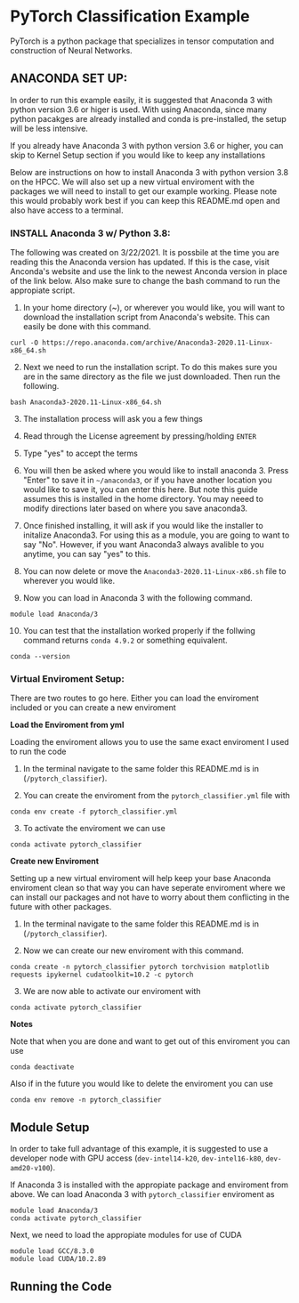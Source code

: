 # PyTorch Classification Example

PyTorch is a python package that specializes in tensor computation and
construction of Neural Networks.

## ANACONDA SET UP:

In order to run this example easily, it is suggested that Anaconda 3 with python 
version 3.6 or higer is used. With using Anaconda, since many python pacakges
are already installed and conda is pre-installed, the setup will be less intensive.

If you already have Anaconda 3 with python version 3.6 or higher, you can skip
to Kernel Setup section if you would like to keep any installations

Below are instructions on how to install Anaconda 3 with python version 3.8 on
the HPCC. We will also set up a new virtual enviroment with the packages we 
will need to install to get our example working. Please note this would probably
work best if you can keep this README.md open and also have access to a terminal.

### INSTALL Anaconda 3 w/ Python 3.8:

The following was created on 3/22/2021. It is possbile at the time you are reading
this the Anaconda version has updated. If this is the case, visit Anconda's website
and use the link to the newest Anconda version in place of the link below. Also
make sure to change the bash command to run the appropiate script.

1. In your home directory (~), or wherever you would like,
you will want to download the installation script from Anaconda's website. 
This can easily be done with this command.
```
curl -O https://repo.anaconda.com/archive/Anaconda3-2020.11-Linux-x86_64.sh
```

2. Next we need to run the installation script. To do this makes sure you are
in the same directory as the file we just downloaded. Then run the following.
```
bash Anaconda3-2020.11-Linux-x86_64.sh
```

3. The installation process will ask you a few things

4. Read through the License agreement by pressing/holding `ENTER`

5. Type "yes" to accept the terms

6. You will then be asked where you would like to install anaconda 3. 
Press "Enter" to save it in `~/anaconda3`, or if you have another location 
you would like to save it, you can enter this here. But note this guide 
assumes this is installed in the home directory. You may neeed to modify 
directions later based on where you save anaconda3.

7. Once finished installing, it will ask if you would like the installer to 
initalize Anaconda3. For using this as a module, you are going to want 
to say "No". However, if you want Anaconda3 always avalible to you anytime, 
you can say "yes" to this.

8. You can now delete or move the `Anaconda3-2020.11-Linux-x86.sh` file to 
wherever you would like.

9. Now you can load in Anaconda 3 with the following command.
```
module load Anaconda/3
```

10. You can test that the installation worked properly if the follwing command 
returns `conda 4.9.2` or something equivalent.
```
conda --version
```

### Virtual Enviroment Setup: 

There are two routes to go here. Either you can load the enviroment included
or you can create a new enviroment

**Load the Enviroment from yml**

Loading the enviroment allows you to use the same exact enviroment I used to 
run the code

1. In the terminal navigate to the same folder this README.md is in 
(`/pytorch_classifier`).

2. You can create the enviroment from the `pytorch_classifier.yml` file with
```
conda env create -f pytorch_classifier.yml
```

3. To activate the enviroment we can use
```
conda activate pytorch_classifier
```

**Create new Enviroment**

Setting up a new virtual enviroment will help keep your base Anaconda enviroment 
clean so that way you can have seperate enviroment where we can install our 
packages and not have to worry about them conflicting in the future with other
packages.

1. In the terminal navigate to the same folder this README.md is in 
(`/pytorch_classifier`).

2. Now we can create our new enviroment with this command.
```
conda create -n pytorch_classifier pytorch torchvision matplotlib requests ipykernel cudatoolkit=10.2 -c pytorch
```

3. We are now able to activate our enviroment with 
```
conda activate pytorch_classifier
```

**Notes**

Note that when you are done and want to get out of this enviroment you can use
```
conda deactivate
```

Also if in the future you would like to delete the enviroment you can use
```
conda env remove -n pytorch_classifier
```

## Module Setup

In order to take full advantage of this example, it is suggested to use a
developer node with GPU access (`dev-intel14-k20`, `dev-intel16-k80`,
`dev-amd20-v100`).

If Anaconda 3 is installed with the appropiate package and enviroment from above.
We can load Anaconda 3 with `pytorch_classifier` enviroment as
```
module load Anaconda/3
conda activate pytorch_classifier
```

Next, we need to load the appropiate modules for use of CUDA
```
module load GCC/8.3.0
module load CUDA/10.2.89
```

## Running the Code


